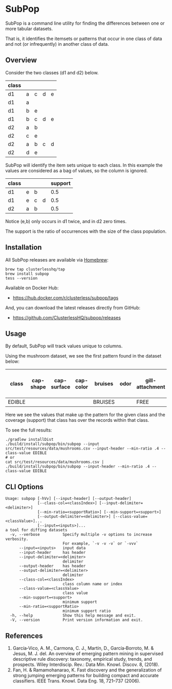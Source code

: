 # SubPop

SubPop is a command line utility for finding the differences between one or more tabular datasets.

That is, it identifies the itemsets or patterns that occur in one class of data and not (or infrequently) in another
class of data.

## Overview

Consider the two classes (d1 and d2) below.

| class |   |   |   |   |
|-------|---|---|---|---|
| d1    | a | c | d | e |
| d1    | a |   |   |   |
| d1    | b | e |   |   |
| d1    | b | c | d | e |
| d2    | a | b |   |   |
| d2    | c | e |   |   |
| d2    | a | b | c | d |
| d2    | d | e |   |   |

SubPop will identify the item sets unique to each class. In this example the values are considered as a bag of values,
so the column is ignored.

| class |   |   |   | support |
|-------|---|---|---|---------|
| d1    | e | b |   | 0.5     |
| d1    | e | c | d | 0.5     |
| d2    | a | b |   | 0.5     |

Notice (e,b) only occurs in d1 twice, and in d2 zero times.

The support is the ratio of occurrences with the size of the class population.

## Installation

All SubPop releases are available via [Homebrew](https://brew.sh):

```shell
brew tap clusterlesshq/tap
brew install subpop
tess --version
```

Available on Docker Hub:

- https://hub.docker.com/r/clusterless/subpop/tags

And, you can download the latest releases directly from GitHub:

- https://github.com/ClusterlessHQ/subpop/releases

## Usage

By default, SubPop will track values unique to columns.

Using the mushroom dataset, we see the first pattern found in the dataset below:

| class  | cap-shape | cap-surface | cap-color | bruises | odor | gill-attachment | gill-spacing | gill-size | gill-color | stalk-shape | stalk-root | stalk-surface-above-ring | stalk-surface-below-ring | stalk-color-above-ring | stalk-color-below-ring | veil-type | veil-color | ring-number | ring-type | spore-print-color | population | habitat | support   |
|--------|-----------|-------------|-----------|---------|------|-----------------|--------------|-----------|------------|-------------|------------|--------------------------|--------------------------|------------------------|------------------------|-----------|------------|-------------|-----------|-------------------|------------|---------|-----------|
| EDIBLE |           |             |           | BRUISES |      | FREE            |              |           |            | TAPERING    | BULBOUS    | SMOOTH                   | SMOOTH                   |                        |                        | PARTIAL   | WHITE      | ONE         | PENDANT   |                   |            | WOODS   | 0.4064171 |

Here we see the values that make up the pattern for the given class and the coverage (support) that class has over the
records within that class.

To see the full results:

```shell
./gradlew installDist
./build/install/subpop/bin/subpop --input src/test/resources/data/mushrooms.csv --input-header --min-ratio .4 --class-value EDIBLE
# or
cat src/test/resources/data/mushrooms.csv | ./build/install/subpop/bin/subpop --input-header --min-ratio .4 --class-value EDIBLE 
```

## CLI Options

```text
Usage: subpop [-hVv] [--input-header] [--output-header]
              [--class-col=<classIndex>] [--input-delimiter=<delimiter>]
              [--min-ratio=<supportRatio>] [--min-support=<support>]
              [--output-delimiter=<delimiter>] [--class-value=<classValue>]...
              [--input=<inputs>]...
a tool for diffing datasets
  -v, --verbose          Specify multiple -v options to increase verbosity.
                         For example, `-v -v -v` or `-vvv`
      --input=<inputs>   input data
      --input-header     has header
      --input-delimiter=<delimiter>
                         delimiter
      --output-header    has header
      --output-delimiter=<delimiter>
                         delimiter
      --class-col=<classIndex>
                         class column name or index
      --class-value=<classValue>
                         class value
      --min-support=<support>
                         minimum support
      --min-ratio=<supportRatio>
                         minimum support ratio
  -h, --help             Show this help message and exit.
  -V, --version          Print version information and exit.
```

## References

1. García‐Vico, A. M., Carmona, C. J., Martín, D., García‐Borroto, M. & Jesus, M. J. del. An overview of emerging
   pattern mining in supervised descriptive rule discovery: taxonomy, empirical study, trends, and prospects. Wiley
   Interdiscip. Rev.: Data Min. Knowl. Discov. 8, (2018).
2. Fan, H. & Ramamohanarao, K. Fast discovery and the generalization of strong jumping emerging patterns for building
   compact and accurate classifiers. IEEE Trans. Knowl. Data Eng. 18, 721–737 (2006).
